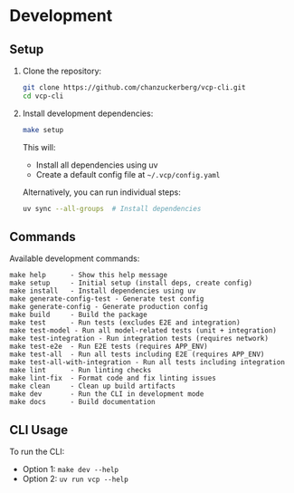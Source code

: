 # Development

## Setup

1. Clone the repository:
   ```bash
   git clone https://github.com/chanzuckerberg/vcp-cli.git
   cd vcp-cli
   ```

2. Install development dependencies:
   ```bash
   make setup
   ```

   This will:
   - Install all dependencies using uv
   - Create a default config file at `~/.vcp/config.yaml`

   Alternatively, you can run individual steps:
   ```bash
   uv sync --all-groups  # Install dependencies
   ```

## Commands

Available development commands:
   ```
  make help      - Show this help message
  make setup     - Initial setup (install deps, create config)
  make install   - Install dependencies using uv
  make generate-config-test - Generate test config
  make generate-config - Generate production config
  make build     - Build the package
  make test      - Run tests (excludes E2E and integration)
  make test-model - Run all model-related tests (unit + integration)
  make test-integration - Run integration tests (requires network)
  make test-e2e  - Run E2E tests (requires APP_ENV)
  make test-all  - Run all tests including E2E (requires APP_ENV)
  make test-all-with-integration - Run all tests including integration
  make lint      - Run linting checks
  make lint-fix  - Format code and fix linting issues
  make clean     - Clean up build artifacts
  make dev       - Run the CLI in development mode
  make docs      - Build documentation
   ```

## CLI Usage

To run the CLI:
* Option 1: `make dev --help`
* Option 2: `uv run vcp --help`
